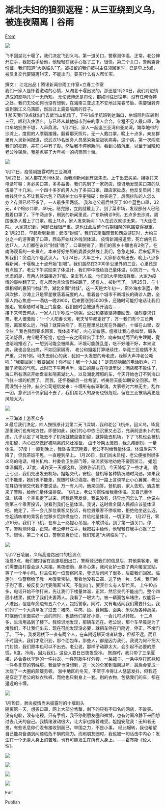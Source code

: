 # 湖北夫妇的狼狈返程：从三亚绕到义乌，被连夜隔离丨谷雨

[From](https://mp.weixin.qq.com/s/G9rgy-elj01EJzAGb_y8xw)  

![](https://res.cloudinary.com/dqvsulqdb/image/upload/v1580995496/mpgabnhe8c89r1rfihfr.jpg)

飞不回湖北十堰了，我们决定飞到义乌。第一道关口，警察测体温，正常。老公伸开左手，我把右手给他，他轻轻在我手心抠了三下。很快，第二个关口，警察查身份证，我们知道“大祸临头”了。被扣留的我们被村主任领回家时，已是早上5点，被反复交代要隔离14天，不能出门，要买什么有人帮忙买。  

撰文丨 江北出品丨腾讯新闻谷雨工作室×立春工作室  
我们一家人是怀着激动的心情，从湖北十堰出发的。那还是1月20日，我们对疫情造成的影响几乎一无所知。 无论微博还是舆论，都如同往日往年，没有任何奇特之处。我们无论如何也没有想到，在海南三亚忐忑不安地过完春节后，需要辗转奔波到浙江义乌落脚，然后过上需要隔离的日子。  
**1** 那天我们9点就出门去武当山机场了，下午1点半航班到达海口，坐城际列车转到三亚，顺利入住酒店，与已经从其他城市到来的家人会合。全程不见人戴口罩，海口车站拥挤不堪，人声鼎沸。 1月21日，家人一起逛三亚湾和亚龙湾。繁华地带的沙滩上，度假的人摩肩接踵。翻看那天照片，无一人戴口罩。晚上十点多，亲友群里有人发新闻报道，说武汉15名医务人员感染新型冠状病毒。这个病，第一次闯进我们的视野，并在心中有了影。然后我不停刷新闻，看到心情沉重，以至于当晚和老公吵架后，我差点买了大年初一的机票回十堰。

![](https://res.cloudinary.com/dqvsulqdb/image/upload/v1580995497/ap7byuvytczsh9qarvaz.jpg)

1月21日，疫情刚披露时的三亚海滩  
1月22日，家人都在房间休息，而我刷新闻到有些焦虑。上午出去买菜，姐姐打来电话叮嘱：务必买口罩，多多益善。我们先到了一家药店，惊讶地发现买口罩的队伍排了十几米。一个四十多岁的男人为了多买口罩，跟店家扯皮。他反复质问：我给钱凭什么不让我买六包？药店护士似乎更强硬：你买完了，后面排队的人怎么办？存货已经不多了，一人最多买两袋。 我和老公最后共买了40个蓝色口罩，32元，4个棉纱口罩，40元。结完账，立刻就戴上了。到了菜市场，发现部分人已经戴着口罩了。下午两点多，刷到的新闻里说，广东新确诊9例。五点多去沙滩，周围很多人戴上了口罩。晚上11点，家人发来新闻：1人在武汉就诊无果，飞大连住院。 大家意识到，问题已经很严重。这也让此后整个假期相聚的氛围变得凝重。  
**2** 1月23日，早起看到新闻：武汉“封城”。我们去南海观音和西岛游玩时，大约三分之一的游客戴了口罩，西岛开始红外线测体温。 疫情新闻报道里，死亡病例已达17人，人们都在议论“封城”晚了，口罩脱销了。我们的家乡十堰也有2例了。在南海观音的一处景点，本来好好拍照的婆婆突然拽上我们，急急走掉，后来低声告知我们：旁边几个是武汉人。 1月24日，大年三十，大家都没有出去，晚上八点多看新闻，十堰晚上十点开始“封城”。我们虽然在2000多公里外的三亚，心里还是有点慌了。老公下午买回来了体温计，我们早中晚给自己量体温，以防万一。令人忧虑的是，有两人体温接近37度。亲友有人说，他们的大学微信群里，大家为疫情的事吵翻了天，有人因为言论激烈被踢了，还有人，被封号了。 1月25日，与十堰相邻的襄阳“封城”后，湖北全面“封城”。这一天是大年初一，窗外海水湛蓝，微风吹拂，沙滩上只是零星散落着玩耍的人。看着各个城市不断增长的确诊人数，全家人内心焦虑——酒店一晚2900，后来要涨到5000多，还随时可能打电话让我们搬走，警察随时可能上门盘查，我们随时会被迫离开酒店……  
接下来何去何从，一家人几乎吵成一锅粥。公公和婆婆坚持要回去，强烈要求订票，老人很激动：“一个人阳寿长短，老天爷早都定好了，万一我们有个三长两短，离家那么远，咋搞？就算染病了，死在屋里总比死在外面好。十堰在山里，安全些。” 我也强烈要求回家，我体质不好，内心又敏感。瘟疫让我心急如焚，眉头无法舒展，完全睡不好觉，痘痘一夜之间冒出了半脸，向来如期而至的生理期，竟也暗暗推迟了。一想到可能会被隔离，环境可能脏乱差，吃不好睡不好，本来没病，我也会急出病，不如回家隔离。 老公和姐姐打算继续住，毕竟三亚疫情不太严重，只有1例。可失去耐心的我，犹如一头发怒的母老虎，跺脚大声冲老公嘶吼：“我要回家！我要回家！你不回！我一个人回！” 是忽然响起的电话铃声，打断了紧张的气氛。此时已下午两点半，海口的朋友在电话里说：酒店都不敢住了，海口所有酒店开始盘查和隔离湖北人，以及湖北牌照的车，今天开始也订不到海口飞往十堰的机票了。 而我，还怀抱最后一丝希望，祈祷后天能如期安全回家。然而没到十分钟，航空公司短信发来：十堰所有航班取消。大家顿时六神无主，乱作一团，意识到不仅家回不去了，我们湖北人的身份也很危险，留在三亚被隔离更是风险太大。

![](https://res.cloudinary.com/dqvsulqdb/image/upload/v1580995498/nksssgewjvlr3pkzdpuy.jpg)

三亚海滩上游客众多  
**3** 最后我们决定，四人按照原计划第二天飞深圳，我和老公飞杭州，回义乌，毕竟那里我们也有地方住。即便如此，我们的心中依旧沉重又忐忑，充满前途未卜的焦虑，几乎认定了可能去不了机场就被盘查扣留，就算能去机场，下了飞机也会被杭州扣留，内心已然做好被隔离的悲壮准备。 由于吵架太激烈，我头疼剧烈，一量体温，37度！一直到晚上，我昏昏沉沉睡着，老公不时给我量体温。体温后来下降了，但我茶饭不思，一直睡到早上。 1月26日，我们尚未启程，老公便接到很多义乌的电话，相关机构、村委会卫生部门等，轮流紧张地劝他不要回浙江。 姐姐体温偏高，37度，说昨天一天都这样，没敢告诉我们，今天降低了一些才说。 晚上七点，我们先出发去机场。姐姐交代，安检、登机等各种情况随时沟通，如果我们不能走，她们也不能走，就随时续订酒店。我们一路上言谈举止小心翼翼，老公在耳边悄悄交代我不要说话。万一有人问，他来回答。登机前，家人告知，酒店里来了警察，给他们量体温排查。 飞机上，老公习惯性给我量体温，又自己量体温。结果一个空乘走了过来，问我是否发烧，我说没有，诧异地问怎么了。他说右侧第三个乘客投诉，说看到我们在量体温。我说，这时候全国人民都应该量体温吧。他走了，不一会儿那位乘客又投诉，有位男乘客不停咳嗽，拒绝他坐这么近。空姐请咳嗽的乘客自觉移步后排换座位，并给他量体温，一切正常。 1月27日，零点10分。我们下飞机，在车上一路提心吊胆，不敢讲话。到了第一道关口，停车，警察测体温，正常。老公伸开左手，我把右手给他，他轻轻在我手心抠了三下。很快，第二个关口，警察查身份证，我们知道“大祸临头”了。

![](https://res.cloudinary.com/dqvsulqdb/image/upload/v1580995499/dopxfm9xjaibtaylth9x.jpg)

1月27日凌晨，义乌高速路出口的检测点  
凌晨3点，我们被扣留在高速福田出口，警察登记我们的信息后，其他乘客走，我们需要由村委会派人来接。黑夜细雨，身冷心焦，我问女护士要了两片暖宝宝贴，等了一个半小时。村主任和一位警察同来，登记后询问了很多，后载我们回家。临走时一位警察给了我一片暖宝宝贴，我看他没有口罩，送了他一片。5点，我们终于到了家，被反复交代要隔离14天，不能出门，要买什么有人帮忙买。 上午10点多，电话开始不停打来，先让我们下楼量体温，正常，然后交代不能出门。整个四层小楼里，就住了我们夫妻两人。我看了一眼大门，被一辆面包车堵住，仅能容一人进出，但是车旁边有五六个人，包括警察。同时，又有电话问我们需要什么。我们列了一个大清单发了过去：猪肉、牛肉、鱼、食用盐、面条、米以及各种蔬菜。叮嘱他们米面买好一点的同时，也请他们拿好小票，一会儿可以转账。 十二点多，生活用品到了楼下。我惊讶地发现，那辆车还在。老公说，那个车早晨是为了堵我们，不让我们出去，现在可能发现没必要，就把车停在门附近，停正，不堵门了。 下午，我发现楼下一直有两个人，在车附近聊天或者转悠，但都不远，而且不时回头。我们才意识到，那个面包车，那些人，都是因为我们。我说为何不把大门封锁，我们原本也可以不出去。老公说，那样子动静太大，会引起不必要的恐慌。5度，冷雨，因为我们，这些人要日日夜夜受冷。 旅游时，我只带了三条夏裙，适合春秋季穿的一件衬衣、一件短款牛仔外套、一条裙子、一条中厚打底袜和一件冬季穿的羽绒服。我做梦也没想到，这一次的全家到海南过年，最后会变成一次绕了一大圈的颠簸劳顿。 浙中地区的冬天，不至于冷得让人瑟瑟发抖，但我还是穿走了老公的秋衣秋裤，而他也只剩身上一套。别的衣物，包括我们的车，都在遥远的十堰。

![](https://res.cloudinary.com/dqvsulqdb/image/upload/v1580995500/qsjrevsr62rlbylcolgd.jpg)

1月19日，肺炎疫情尚未披露时的十堰街头  
隔离第一天，想买口罩，网上大部分售罄，剩下的只有不知名的网店，不敢买。 没有电脑，没有电视，只有手机，我不停刷朋友圈和微博，也有时间冷静下来回想过去几天的自己。我情绪波动很大，让大家也跟着难受。姐姐安慰我：无知者无畏，有些讯息你们没有接收到而已，举国之力，不是小事。 经此辗转，我也希望自己能具备遇到问题临危不惧的能力。而刷朋友圈时，我也被一句话击中内心：发生在一个无辜人身上的苦难，也有可能发生在所有人身上。——霍布斯《论人性》。  

![](https://res.cloudinary.com/dqvsulqdb/image/upload/v1580995501/tdglg9xmdbvrebcz43f9.png)

![](https://res.cloudinary.com/dqvsulqdb/image/upload/v1580995502/t5eipfkht5d5rsglnfhz.jpg)

![](https://res.cloudinary.com/dqvsulqdb/image/upload/v1580995503/aw8e83zynahqirr5ohhe.jpg)

![](https://res.cloudinary.com/dqvsulqdb/image/upload/v1580995505/rjvtwak1k0arwzsg6yka.jpg)

Edit

Publish
